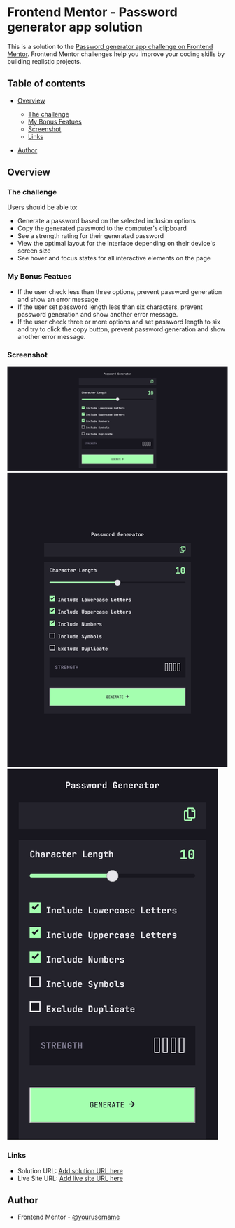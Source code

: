 # Frontend Mentor - Password generator app solution

This is a solution to the [Password generator app challenge on Frontend Mentor](https://www.frontendmentor.io/challenges/password-generator-app-Mr8CLycqjh). Frontend Mentor challenges help you improve your coding skills by building realistic projects.

## Table of contents

- [Overview](#overview)

  - [The challenge](#the-challenge)
  - [My Bonus Featues](#My-Bonus-Featues)
  - [Screenshot](#screenshot)
  - [Links](#links)

- [Author](#author)

## Overview

### The challenge

Users should be able to:

- Generate a password based on the selected inclusion options
- Copy the generated password to the computer's clipboard
- See a strength rating for their generated password
- View the optimal layout for the interface depending on their device's screen size
- See hover and focus states for all interactive elements on the page

### My Bonus Featues

- If the user check less than three options, prevent password generation and show an error message.
- If the user set password length less than six characters, prevent password generation and show another error message.
- If the user check three or more options and set password length to six and try to click the copy button, prevent password generation and show another error message.

### Screenshot

![](./screenshots/desktop.png)
![](./screenshots/tablet.png)
![](./screenshots/mobile.png)

### Links

- Solution URL: [Add solution URL here](https://your-solution-url.com)
- Live Site URL: [Add live site URL here](https://your-live-site-url.com)

## Author

- Frontend Mentor - [@yourusername](https://www.frontendmentor.io/profile/yourusername)

